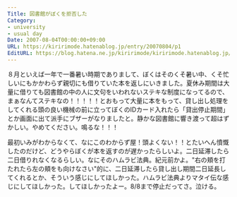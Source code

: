 ```yaml
---
Title: 図書館がぼくを拒否した
Category:
- university
- usual day
Date: 2007-08-04T00:00:00+09:00
URL: https://kiririmode.hatenablog.jp/entry/20070804/p1
EditURL: https://blog.hatena.ne.jp/kiririmode/kiririmode.hatenablog.jp/atom/entry/8454420450078217007
---
```



８月といえば一年で一番暑い時期でありまして、ぼくはそのくそ暑い中、くそ忙しいにもかかわらず親切にも借りていた本を返しにいきました。夏休み期間は大量に借りても図書館の中の人に文句をいわれないステキな制度になってるので、まぁなんてステキなの！！！！！とおもって大量に本をもって、貸し出し処理をしてくれる頭の良い機械の前に立ってぼくのIDカード入れたら「貸出停止期間」とか画面に出て派手にブザーがなりましたと。静かな図書館に響き渡って超はずかしい。やめてください。鳴るな！！！


最初いみがわからなくて、なにこのわからず屋！頭よくない！！とたいへん憤慨したのだけど、どうやらぼくが本を返すのが遅かったらしいよ。二日延滞したら二日借りれなくなるらしい。なにそのハムラビ法典。紀元前かよ。"右の頬を打たれたら左の頬をも向けなさい"的に、二日延滞したら貸し出し期間二日延長してくれるとか、そういう感じにしてほしかった。ハムラビ法典よりマタイ伝な感じにしてほしかった。してほしかったよー。8/8まで停止だってさ。泣ける。
